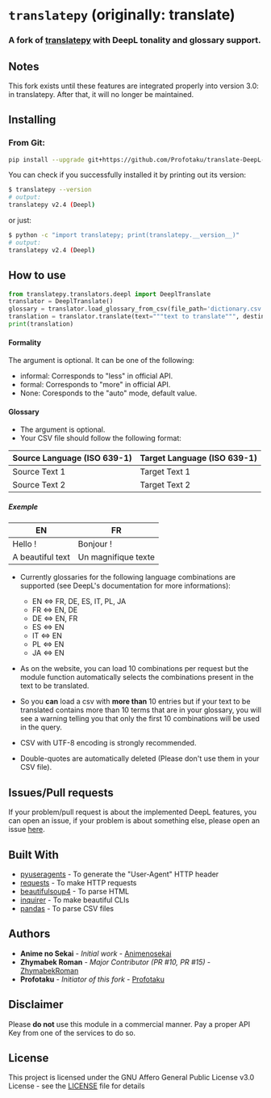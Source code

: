 # `translatepy` (originally: translate)

### A fork of [translatepy](https://github.com/Animenosekai/translate) with DeepL tonality and glossary support.

## Notes

This fork exists until these features are integrated properly into version 3.0: in translatepy. After that, it will no longer be maintained.

## Installing

### From Git:

```bash
pip install --upgrade git+https://github.com/Profotaku/translate-DeepL-features
```

You can check if you successfully installed it by printing out its version:

```bash
$ translatepy --version
# output:
translatepy v2.4 (Deepl)
```

or just:

```bash
$ python -c "import translatepy; print(translatepy.__version__)"
# output:
translatepy v2.4 (Deepl)
```

## How to use

```python
from translatepy.translators.deepl import DeeplTranslate
translator = DeeplTranslate()
glossary = translator.load_glossary_from_csv(file_path='dictionary.csv', separator=';', encoding='utf-8', source_language='en', target_language='fr')
translation = translator.translate(text="""text to translate""", destination_language="fr", source_language="en", formality='informal', glossary=glossary)
print(translation)
```

#### Formality

The argument is optional. It can be one of the following:

- informal: Corresponds to "less" in official API.
- formal: Corresponds to "more" in official API.
- None: Coresponds to the "auto" mode, default value.

#### Glossary

- The argument is optional.
- Your CSV file should follow the following format:

| Source Language (ISO 639-1) | Target Language (ISO 639-1) |
|-----------------------------|-----------------------------|
| Source Text 1               | Target Text 1               |
| Source Text 2               | Target Text 2               |

#####  Exemple
| EN               | FR                  |
|------------------|---------------------|
| Hello !          | Bonjour !           |
| A beautiful text | Un magnifique texte |
- Currently glossaries for the following language combinations are supported (see DeepL's documentation for more informations):

    - EN <=> FR, DE, ES, IT, PL, JA
    - FR <=> EN, DE
    - DE <=> EN, FR
    - ES <=> EN
    - IT <=> EN
    - PL <=> EN
    - JA <=> EN

- As on the website, you can load 10 combinations per request but the module function automatically selects the combinations present in the text to be translated.
- So you **can** load a csv with **more than** 10 entries but if your text to be translated contains more than 10 terms that are in your glossary, you will see a warning telling you that only the first 10 combinations will be used in the query.
- CSV with UTF-8 encoding is strongly recommended.
- Double-quotes are automatically deleted (Please don't use them in your CSV file).

## Issues/Pull requests

If your problem/pull request is about the implemented DeepL features, you can open an issue, if your problem is about something else, please open an issue [here](https://github.com/Animenosekai/translate/issues).

## Built With

- [pyuseragents](https://github.com/Animenosekai/useragents) - To generate the "User-Agent" HTTP header
- [requests](https://github.com/psf/requests) - To make HTTP requests
- [beautifulsoup4](https://pypi.org/project/beautifulsoup4/) - To parse HTML
- [inquirer](https://github.com/magmax/python-inquirer) - To make beautiful CLIs
- [pandas](https://github.com/pandas-dev/pandas) - To parse CSV files

## Authors

- **Anime no Sekai** - *Initial work* - [Animenosekai](https://github.com/Animenosekai)
- **Zhymabek Roman** - *Major Contributor (PR #10, PR #15)* - [ZhymabekRoman](https://github.com/ZhymabekRoman)
- **Profotaku** - *Initiator of this fork* - [Profotaku](https://github.com/Profotaku)

## Disclaimer

Please **do not** use this module in a commercial manner. Pay a proper API Key from one of the services to do so.

## License

This project is licensed under the GNU Affero General Public License v3.0 License - see the [LICENSE](LICENSE) file for details